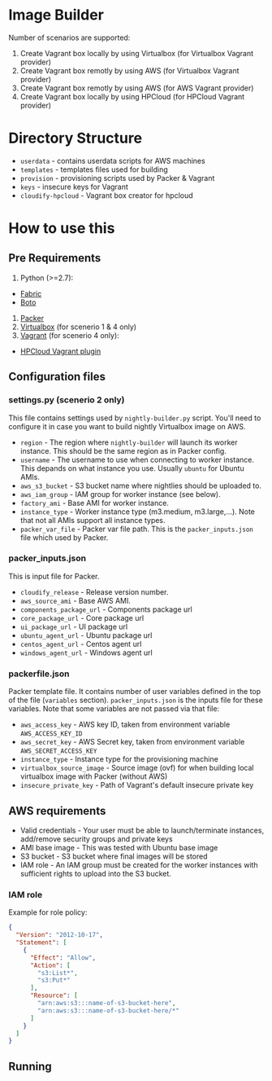 # Image Builder
Number of scenarios are supported: 

1. Create Vagrant box locally by using Virtualbox (for Virtualbox Vagrant provider)
1. Create Vagrant box remotly by using AWS (for Virtualbox Vagrant provider)
1. Create Vagrant box remotly by using AWS (for AWS Vagrant provider)
1. Create Vagrant box locally by using HPCloud (for HPCloud Vagrant provider)

# Directory Structure
* `userdata` - contains userdata scripts for AWS machines 
* `templates` - templates files used for building
* `provision` - provisioning scripts used by Packer & Vagrant
* `keys` - insecure keys for Vagrant
* `cloudify-hpcloud` - Vagrant box creator for hpcloud

# How to use this
## Pre Requirements

1. Python (>=2.7):
  * [Fabric](http://www.fabfile.org/)
  * [Boto](http://docs.pythonboto.org/en/latest/)
1. [Packer](https://www.packer.io/)
1. [Virtualbox](https://www.virtualbox.org/) (for scenerio 1 & 4 only)
1. [Vagrant](https://www.vagrantup.com/) (for scenerio 4 only):
  * [HPCloud Vagrant plugin](https://github.com/mohitsethi/vagrant-hp)
  
## Configuration files
### settings.py (scenerio 2 only)
This file contains settings used by `nightly-builder.py` script. You'll need to configure it in case you want to build nightly Virtualbox image on AWS.
* `region` - The region where `nightly-builder` will launch its worker instance. This should be the same region as in Packer config.
* `username` - The username to use when connecting to worker instance. This depands on what instance you use. Usually `ubuntu` for Ubuntu AMIs.
* `aws_s3_bucket` - S3 bucket name where nightlies should be uploaded to.
* `aws_iam_group` - IAM group for worker instance (see below).
* `factory_ami` - Base AMI for worker instance.
* `instance_type` - Worker instance type (m3.medium, m3.large,...). Note that not all AMIs support all instance types.
* `packer_var_file` - Packer var file path. This is the `packer_inputs.json` file which used by Packer. 

### packer_inputs.json
This is input file for Packer. 
* `cloudify_release` - Release version number.
* `aws_source_ami` - Base AWS AMI.
* `components_package_url` - Components package url
* `core_package_url` - Core package url
* `ui_package_url` - UI package url
* `ubuntu_agent_url` - Ubuntu package url
* `centos_agent_url` - Centos agent url
* `windows_agent_url` - Windows agent url

### packerfile.json
Packer template file. It contains number of user variables defined in the top of the file (`variables` section). `packer_inputs.json` is the inputs file for these variables. Note that some variables are not passed via that file:
* `aws_access_key` - AWS key ID, taken from environment variable `AWS_ACCESS_KEY_ID`
* `aws_secret_key` - AWS Secret key, taken from environment variable `AWS_SECRET_ACCESS_KEY`
* `instance_type` - Instance type for the provisioning machine
* `virtualbox_source_image` - Source image (ovf) for when building local virtualbox image with Packer (without AWS)
* `insecure_private_key` - Path of Vagrant's default insecure private key

## AWS requirements
* Valid credentials - Your user must be able to launch/terminate instances, add/remove security groups and private keys
* AMI base image - This was tested with Ubuntu base image
* S3 bucket - S3 bucket where final images will be stored
* IAM role - An IAM group must be created for the worker instances with sufficient rights to upload into the S3 bucket.

### IAM role
Example for role policy:
```json
{
  "Version": "2012-10-17",
  "Statement": [
    {
      "Effect": "Allow",
      "Action": [
        "s3:List*",
        "s3:Put*"
      ],
      "Resource": [
        "arn:aws:s3:::name-of-s3-bucket-here",
        "arn:aws:s3:::name-of-s3-bucket-here/*"
      ]
    }
  ]
}
```

## Running


